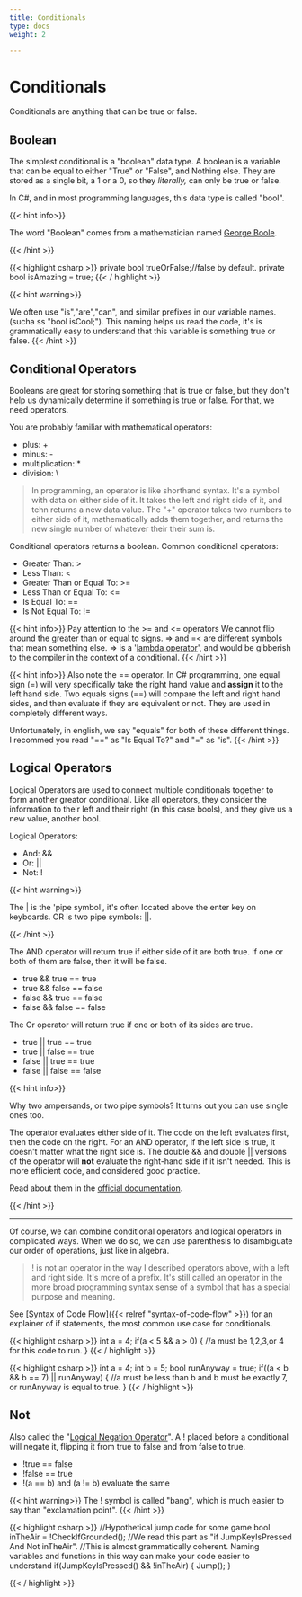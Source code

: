 ```yaml
---
title: Conditionals
type: docs
weight: 2

---
```


# Conditionals

Conditionals are anything that can be true or false.

## Boolean
The simplest conditional is a "boolean" data type. A boolean is a variable that can be equal to either "True" or "False", and Nothing else. They are stored as a single bit, a 1 or a 0, so they *literally,* can only be true or false.

In C#, and in most programming languages, this data type is called "bool".

{{< hint info>}}

The word "Boolean" comes from a mathematician named [George Boole](https://en.wikipedia.org/wiki/George_Boole). 

{{< /hint >}}

{{< highlight csharp >}}
private bool trueOrFalse;//false by default.
private bool isAmazing = true;
{{< / highlight >}}

{{< hint warning>}}

We often use "is","are","can", and similar prefixes in our variable names. (sucha ss "bool isCool;"). This naming helps us read the code, it's is grammatically easy to understand that this variable is something true or false.
{{< /hint >}}

## Conditional Operators
Booleans are great for storing something that is true or false, but they don't help us dynamically determine if something is true or false. For that, we need operators.

You are probably familiar with mathematical operators:
-  plus: \+
- minus: \-
- multiplication: \*
- division: \\

> In programming, an operator is like shorthand syntax. It's a symbol with data on either side of it. It takes the left and right side of it, and tehn returns a new data value. The "+" operator takes two numbers to either side of it, mathematically adds them together, and returns the new single number of whatever their  their sum is.

Conditional operators returns a boolean. Common conditional operators:
- Greater Than: >
- Less Than: <
- Greater Than or Equal To: >=
- Less Than or Equal To: <=
- Is Equal To: ==
- Is Not Equal To: !=

{{< hint info>}}
Pay attention to the  >= and <= operators We cannot flip around the greater than or equal to signs. => and =< are different symbols that mean something else.  => is a '[lambda operator](https://docs.microsoft.com/en-us/dotnet/csharp/language-reference/operators/lambda-operator)', and  would be gibberish to the compiler in the context of a conditional.
{{< /hint >}}

{{< hint info>}}
Also note the == operator. In C# programming, one equal sign (=) will very specifically take the right hand value and **assign** it to the left hand side. Two equals signs (==) will compare the left and right hand sides, and then evaluate if they are equivalent or not. They are used in completely different ways. 

Unfortunately, in english, we say "equals" for both of these different things. I recommed you read "==" as "Is Equal To?" and "=" as "is".
{{< /hint >}}

## Logical Operators
Logical Operators are used to connect multiple conditionals together to form another greator conditional. Like all operators, they consider the information to their left and their right (in this case bools), and they give us a new value, another bool.

Logical Operators:
- And: &&
- Or: ||
- Not: !

{{< hint warning>}}

The | is the 'pipe symbol', it's often located above the enter key on keyboards. OR is two pipe symbols: ||.

{{< /hint >}}

The AND operator will return true if either side of it are both true. If one or both of them are false, then it will be false.

- true && true == true
- true && false == false
- false && true == false
- false && false == false

The Or operator will return true if one or both of its sides are true.
- true || true == true
- true || false == true
- false || true == true
- false || false == false

{{< hint info>}}

Why two ampersands, or two pipe symbols? It turns out you can use single ones too.

The operator evaluates either side of it. The code on the left evaluates first, then the code on the right. For an AND operator, if the left side is true, it doesn't matter what the right side is. The double && and double || versions of the operator will **not** evaluate the right-hand side if it isn't needed. This is more efficient code, and considered good practice.

Read about them in the [official documentation](https://docs.microsoft.com/en-us/dotnet/csharp/language-reference/operators/boolean-logical-operators).

{{< /hint >}}



---

Of course, we can combine conditional operators and logical operators in complicated ways. When we do so, we can use parenthesis to disambiguate our order of operations, just like in algebra. 

> ! is not an operator in the way I described operators above, with a left and right side. It's more of a prefix. It's still called an operator in the more broad programming syntax sense of a symbol that has a special purpose and meaning.

See [Syntax of Code Flow]({{< relref "syntax-of-code-flow" >}}) for an explainer of if statements, the most common use case for conditionals.

{{< highlight csharp >}}
int a = 4;
if(a < 5 && a > 0)
{
	//a must be 1,2,3,or 4 for this code to run.
}
{{< / highlight >}}

{{< highlight csharp >}}
int a = 4;
int b = 5;
bool runAnyway = true;
if((a < b && b == 7) || runAnyway)
{
	//a must be less than b and b must be exactly 7, or runAnyway is equal to true.
}
{{< / highlight >}}

## Not
Also called the "[Logical Negation Operator](https://docs.microsoft.com/en-us/dotnet/csharp/language-reference/operators/boolean-logical-operators)". A ! placed before a conditional will negate it, flipping it from true to false and from false to true.

- !true == false
- !false == true
- !(a == b) and (a != b) evaluate the same

{{< hint warning>}}
The ! symbol is called "bang", which is much easier to say than "exclamation point".
{{< /hint >}}

{{< highlight csharp >}}
//Hypothetical jump code for some game
bool inTheAir = !CheckIfGrounded();
//We read this part as "if JumpKeyIsPressed And Not inTheAir". 
//This is almost grammatically coherent. Naming variables and functions in this way can make your code easier to understand
if(JumpKeyIsPressed() && !inTheAir)
{
	Jump();
}

{{< / highlight >}}

